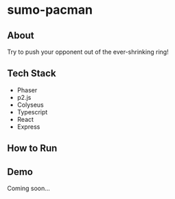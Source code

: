 # sumo-pacman

## About
Try to push your opponent out of the ever-shrinking ring!

## Tech Stack
- Phaser
- p2.js
- Colyseus
- Typescript
- React
- Express

## How to Run

## Demo
Coming soon...